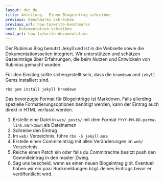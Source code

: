 ```yaml
---
layout: doc_de
title: Anleitung - Einen Blogeintrag schreiben
previous: Benchmarks schreiben
previous_url: how-to/write-benchmarks
next: Dokumentation schreiben
next_url: how-to/write-documentation
---
```


Der Rubinius Blog benutzt Jekyll und ist in die Webseite sowie die
Dokumentationsseiten integriert. Wir unterstützen und schätzen Gasteinträge 
über Erfahrungen, die beim Nutzen und Entwickeln von Rubinius gemacht wurden.

Für den Einstieg sollte sichergestellt sein, dass die `kramdown` and
`jekyll` Gems installiert sind.

    rbx gem install jekyll kramdown

Das bevorzugte Format für Blogeinträge ist Markdown. Falls allerding spezielle
Formatierungsoptionen benötigt werden, kann der Eintrag auch direkt in HTML 
verfasst werden.

1. Erstelle eine Datei in `web/_posts/` mit dem Format 
   `YYYY-MM-DD-perma-link.markdown` als Dateinamen
1. Schreibe den Eintrag
1. Im `web/` Verzeichnis, führe `rbx -S jekyll` aus
1. Erstelle einen Commiteintrag mit allen Veränderungen im `web/` Verzeichnis.
1. Reiche einen Patch ein oder falls du Commitrechte besitzt push den
   Commiteintrag in den master Zweig.
1. Sag uns bescheid, wenn es einen neuen Blogeintrag gibt. Eventuell haben wir
   ein paar Rückmeldungen bzgl. deines Eintrags bevor er veröffentlicht wird.
